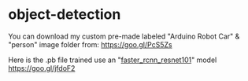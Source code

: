# object-detection

You can download my custom pre-made labeled "Arduino Robot Car" & "person" image folder from: https://goo.gl/PcS5Zs

 Here is the .pb file trained use an "[faster_rcnn_resnet101](https://goo.gl/hYJg6z)" model   
 https://goo.gl/jfdoF2
